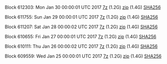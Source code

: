 Block 612303: Mon Jan 30 00:00:01 UTC 2017 [7z](https://transfer.sh/Nw6NF/bootstrap.dat.20170130.7z) (1.2G) [zip](https://transfer.sh/Mawu0/bootstrap.dat.20170130.zip) (1.4G) [SHA256](https://transfer.sh/PT2DR/sha256.txt)

Block 611755: Sun Jan 29 00:00:01 UTC 2017 [7z](https://transfer.sh/kkdZl/bootstrap.dat.20170129.7z) (1.2G) [zip](https://transfer.sh/7RF8L/bootstrap.dat.20170129.zip) (1.4G) [SHA256](https://transfer.sh/12Xe0P/sha256.txt)

Block 611207: Sat Jan 28 00:00:02 UTC 2017 [7z](https://transfer.sh/GW8Xh/bootstrap.dat.20170128.7z) (1.2G) [zip](https://transfer.sh/5nNrh/bootstrap.dat.20170128.zip) (1.4G) [SHA256](https://transfer.sh/RGtoW/sha256.txt)

Block 610655: Fri Jan 27 00:00:01 UTC 2017 [7z](https://transfer.sh/WkvVa/bootstrap.dat.20170127.7z) (1.2G) [zip](https://transfer.sh/gfwFv/bootstrap.dat.20170127.zip) (1.4G) [SHA256](https://transfer.sh/qJUVU/sha256.txt)

Block 610111: Thu Jan 26 00:00:02 UTC 2017 [7z](https://transfer.sh/5AntR/bootstrap.dat.20170126.7z) (1.2G) [zip](https://transfer.sh/RVj6/bootstrap.dat.20170126.zip) (1.4G) [SHA256](https://transfer.sh/d4w1g/sha256.txt)

Block 609559: Wed Jan 25 00:00:01 UTC 2017 [7z](https://transfer.sh/PHjp3/bootstrap.dat.20170125.7z) (1.2G) [zip](https://transfer.sh/gHHUI/bootstrap.dat.20170125.zip) (1.4G) [SHA256](https://transfer.sh/lCHqO/sha256.txt)
